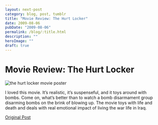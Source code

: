 ```yaml
---
layout: next-post
category: blog, post, tumblr
title: "Movie Review: The Hurt Locker"
date: 2009-08-06
pubDate: "2009-08-06"
permalink: /blog/:title.html
description: ""
heroImage: ""
draft: true
---
```


# Movie Review: The Hurt Locker

![the hurt locker movie poster](https://upload.wikimedia.org/wikipedia/en/6/6c/HLposterUSA2.jpg)

I loved this movie. It’s realistic, it’s suspenseful, and it toys around with bombs. Come on, what’s better than to watch a bomb disarmament group disarming bombs on the brink of blowing up. The movie toys with life and death and deals with real emotional impact of living the war life in Iraq.

[Original Post](http://jermspeaks.com/post/157567058/the-hurt-locker-i-loved-this-movie-its)
